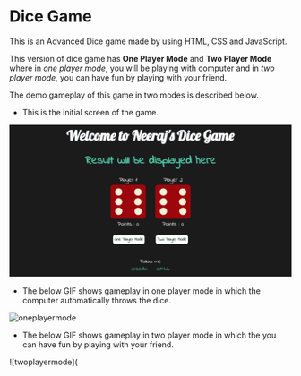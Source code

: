 # Dice Game

This is an Advanced Dice game made by using HTML, CSS and JavaScript.

This version of dice game has **One Player Mode** and **Two Player Mode** where in *one player mode*, you will be playing with computer and in *two player mode*, you can have fun by playing with your friend.

The demo gameplay of this game in two modes is described below.

- This is the initial screen of the game.

![dice](/images/initial_screen.png)

- The below GIF shows gameplay in one player mode in which the computer automatically throws the dice.

![oneplayermode]()

- The below GIF shows gameplay in two player mode in which the you can have fun by playing with your friend.

![twoplayermode](
